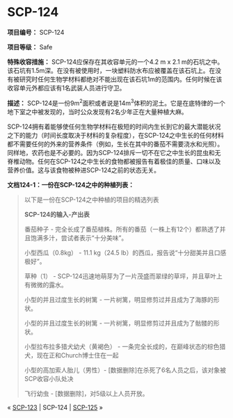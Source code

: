 # SCP-124
                        


**项目编号：** SCP-124

**项目等级：** Safe

**特殊收容措施：** SCP-124应保存在其收容单元的一个4.2 m x 2.1 m的石坑之中。该石坑有1.5m深。在没有被使用时，一块塑料防水布应被覆盖在该石坑上。在没有被研究时任何生物学材料都绝对不能出现在该石坑1m的范围内。任何时候在该收容单元外都应该有1名武装人员进行守卫。

**描述：** SCP-124是一份9m<sup>2</sup>面积或者说是14m<sup>3</sup>体积的泥土。它是在底特律的一个地下室之中被发现的，当时公众发现有2名少年正在大量种植大麻。

SCP-124拥有着能够使任何生物学材料在极短的时间内生长到它的最大潜能状况之下的能力（时间长度取决于材料的复杂程度），在SCP-124之中生长的任何材料都不需要任何的外来的营养条件（例如，生长在其中的番茄不需要浇水和光照）。同样地，农药也是不必要的。因为SCP-124排斥一切不在它之中生长的昆虫和无脊椎动物。任何在SCP-124之中生长的食物都被报告有着极佳的质量、口味以及营养价值。这与该食物被种进SCP-124之前的状态无关。

**文档124-1：一份在SCP-124之中的种植列表：** 


> 以下是一份在SCP-124之中种植的项目的精选列表
> 
> **SCP-124的输入-产出表** 
> 
> 番茄种子 - 完全长成了番茄植株。所有的番茄（一株上有12个）都熟透了并且饱满多汁，尝试者表示“十分美味”。
> 
> 小型西瓜（0.8kg） - 11.1 kg（24.5 lb）的西瓜，报告说“十分甜美并且口感极好”。
> 
> 草种（1） - SCP-124迅速地萌芽为了一片茂盛而翠绿的草坪，并且草叶上有微微的露水。
> 
> 小型的并且过度生长的树篱 - 一片树篱，明显修剪过并且成为了海豚的形状。
> 
> 小型的并且过度生长的树篱 - 一片树篱，明显修剪过并且成为了骷髅的形状。
> 
> 小型拉布拉多猎犬幼犬（黄褐色） - 一条完全长成的，在巅峰状态的棕色猎犬，现在正和Church博士住在一起
> 
> 小型的高加索人胎儿（男性）- [数据删除]在杀死了6名人员之后，该对象被SCP收容小队处决
> 
> 飞行幼虫 - [数据删除]，对5级以上人员开放。
> 



« [SCP-123](/scp-123) | SCP-124 | [SCP-125](/scp-125) »





                    